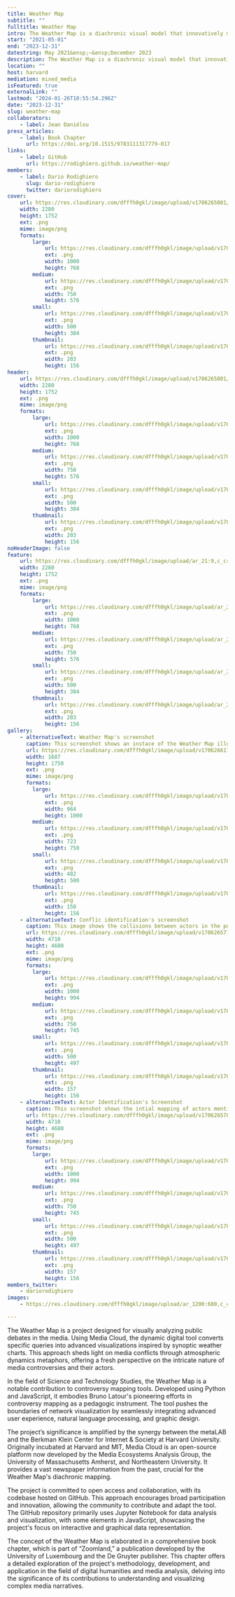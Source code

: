 ```yaml
---
title: Weather Map
subtitle: ""
fulltitle: Weather Map
intro: The Weather Map is a diachronic visual model that innovatively maps controversies in media narratives, using advanced data analysis to visualize the evolution of public debates over the years.
start: "2021-05-01"
end: "2023-12-31"
datestring: May 2021&ensp;–&ensp;December 2023
description: The Weather Map is a diachronic visual model that innovatively maps controversies in media narratives, using advanced data analysis to visualize the …
location: ""
host: harvard
mediation: mixed_media
isFeatured: true
externalLink: ""
lastmod: "2024-01-26T10:55:54.296Z"
date: "2023-12-31"
slug: weather-map
collaborators:
    - label: Jean Daniélou
press_articles:
    - label: Book Chapter
      url: https://doi.org/10.1515/9783111317779-017
links:
    - label: GitHub
      url: https://rodighiero.github.io/weather-map/
members:
    - label: Dario Rodighiero
      slug: dario-rodighiero
      twitter: dariorodighiero
cover:
    url: https://res.cloudinary.com/dfffh0gkl/image/upload/v1706265801/Cloud_Map_5d47c6c785.png
    width: 2280
    height: 1752
    ext: .png
    mime: image/png
    formats:
        large:
            url: https://res.cloudinary.com/dfffh0gkl/image/upload/v1706265802/large_Cloud_Map_5d47c6c785.png
            ext: .png
            width: 1000
            height: 768
        medium:
            url: https://res.cloudinary.com/dfffh0gkl/image/upload/v1706265803/medium_Cloud_Map_5d47c6c785.png
            ext: .png
            width: 750
            height: 576
        small:
            url: https://res.cloudinary.com/dfffh0gkl/image/upload/v1706265803/small_Cloud_Map_5d47c6c785.png
            ext: .png
            width: 500
            height: 384
        thumbnail:
            url: https://res.cloudinary.com/dfffh0gkl/image/upload/v1706265802/thumbnail_Cloud_Map_5d47c6c785.png
            ext: .png
            width: 203
            height: 156
header:
    url: https://res.cloudinary.com/dfffh0gkl/image/upload/v1706265801/Cloud_Map_5d47c6c785.png
    width: 2280
    height: 1752
    ext: .png
    mime: image/png
    formats:
        large:
            url: https://res.cloudinary.com/dfffh0gkl/image/upload/v1706265802/large_Cloud_Map_5d47c6c785.png
            ext: .png
            width: 1000
            height: 768
        medium:
            url: https://res.cloudinary.com/dfffh0gkl/image/upload/v1706265803/medium_Cloud_Map_5d47c6c785.png
            ext: .png
            width: 750
            height: 576
        small:
            url: https://res.cloudinary.com/dfffh0gkl/image/upload/v1706265803/small_Cloud_Map_5d47c6c785.png
            ext: .png
            width: 500
            height: 384
        thumbnail:
            url: https://res.cloudinary.com/dfffh0gkl/image/upload/v1706265802/thumbnail_Cloud_Map_5d47c6c785.png
            ext: .png
            width: 203
            height: 156
noHeaderImage: false
feature:
    url: https://res.cloudinary.com/dfffh0gkl/image/upload/ar_21:9,c_crop/v1706265801/Cloud_Map_5d47c6c785.png
    width: 2280
    height: 1752
    ext: .png
    mime: image/png
    formats:
        large:
            url: https://res.cloudinary.com/dfffh0gkl/image/upload/ar_21:9,c_crop/v1706265802/large_Cloud_Map_5d47c6c785.png
            ext: .png
            width: 1000
            height: 768
        medium:
            url: https://res.cloudinary.com/dfffh0gkl/image/upload/ar_21:9,c_crop/v1706265803/medium_Cloud_Map_5d47c6c785.png
            ext: .png
            width: 750
            height: 576
        small:
            url: https://res.cloudinary.com/dfffh0gkl/image/upload/ar_21:9,c_crop/v1706265803/small_Cloud_Map_5d47c6c785.png
            ext: .png
            width: 500
            height: 384
        thumbnail:
            url: https://res.cloudinary.com/dfffh0gkl/image/upload/ar_21:9,c_crop/v1706265802/thumbnail_Cloud_Map_5d47c6c785.png
            ext: .png
            width: 203
            height: 156
gallery:
    - alternativeText: Weather Map's screenshot
      caption: This screenshot shows an instace of the Weather Map illustrating the last ten years of public debate about renowable energies.
      url: https://res.cloudinary.com/dfffh0gkl/image/upload/v1706266175/Fig_9_e1e2a96dbd.png
      width: 1687
      height: 1750
      ext: .png
      mime: image/png
      formats:
        large:
            url: https://res.cloudinary.com/dfffh0gkl/image/upload/v1706266176/large_Fig_9_e1e2a96dbd.png
            ext: .png
            width: 964
            height: 1000
        medium:
            url: https://res.cloudinary.com/dfffh0gkl/image/upload/v1706266177/medium_Fig_9_e1e2a96dbd.png
            ext: .png
            width: 723
            height: 750
        small:
            url: https://res.cloudinary.com/dfffh0gkl/image/upload/v1706266178/small_Fig_9_e1e2a96dbd.png
            ext: .png
            width: 482
            height: 500
        thumbnail:
            url: https://res.cloudinary.com/dfffh0gkl/image/upload/v1706266176/thumbnail_Fig_9_e1e2a96dbd.png
            ext: .png
            width: 150
            height: 156
    - alternativeText: Conflic identification's screenshot
      caption: This image shows the collisions between actors in the public debates of renewable energies; it is part of the Python code to develop an instance of the Weather Map.
      url: https://res.cloudinary.com/dfffh0gkl/image/upload/v1706265771/Fig_8_075ce158e3.png
      width: 4710
      height: 4680
      ext: .png
      mime: image/png
      formats:
        large:
            url: https://res.cloudinary.com/dfffh0gkl/image/upload/v1706265773/large_Fig_8_075ce158e3.png
            ext: .png
            width: 1000
            height: 994
        medium:
            url: https://res.cloudinary.com/dfffh0gkl/image/upload/v1706265773/medium_Fig_8_075ce158e3.png
            ext: .png
            width: 750
            height: 745
        small:
            url: https://res.cloudinary.com/dfffh0gkl/image/upload/v1706265774/small_Fig_8_075ce158e3.png
            ext: .png
            width: 500
            height: 497
        thumbnail:
            url: https://res.cloudinary.com/dfffh0gkl/image/upload/v1706265772/thumbnail_Fig_8_075ce158e3.png
            ext: .png
            width: 157
            height: 156
    - alternativeText: Actor Identification's Screenshot
      caption: This screenshot shows the intial mapping of actors mentioned in the newspapers articles about renowable energy.
      url: https://res.cloudinary.com/dfffh0gkl/image/upload/v1706265781/Fig_7_13899ad38a.png
      width: 4710
      height: 4680
      ext: .png
      mime: image/png
      formats:
        large:
            url: https://res.cloudinary.com/dfffh0gkl/image/upload/v1706265782/large_Fig_7_13899ad38a.png
            ext: .png
            width: 1000
            height: 994
        medium:
            url: https://res.cloudinary.com/dfffh0gkl/image/upload/v1706265783/medium_Fig_7_13899ad38a.png
            ext: .png
            width: 750
            height: 745
        small:
            url: https://res.cloudinary.com/dfffh0gkl/image/upload/v1706265783/small_Fig_7_13899ad38a.png
            ext: .png
            width: 500
            height: 497
        thumbnail:
            url: https://res.cloudinary.com/dfffh0gkl/image/upload/v1706265781/thumbnail_Fig_7_13899ad38a.png
            ext: .png
            width: 157
            height: 156
members_twitter:
    - dariorodighiero
images:
    - https://res.cloudinary.com/dfffh0gkl/image/upload/ar_1200:600,c_crop/c_limit,h_1200,w_600/v1706265801/Cloud_Map_5d47c6c785.png

---
```

The Weather Map is a project designed for visually analyzing public debates in the media. Using Media Cloud, the dynamic digital tool converts specific queries into advanced visualizations inspired by synoptic weather charts. This approach sheds light on media conflicts through atmospheric dynamics metaphors, offering a fresh perspective on the intricate nature of media controversies and their actors.

In the field of Science and Technology Studies, the Weather Map is a notable contribution to controversy mapping tools. Developed using Python and JavaScript, it embodies Bruno Latour's pioneering efforts in controversy mapping as a pedagogic instrument. The tool pushes the boundaries of network visualization by seamlessly integrating advanced user experience, natural language processing, and graphic design.

The project’s significance is amplified by the synergy between the metaLAB and the Berkman Klein Center for Internet & Society at Harvard University. Originally incubated at Harvard and MIT, Media Cloud is an open-source platform now developed by the Media Ecosystems Analysis Group, the University of Massachusetts Amherst, and Northeastern University. It provides a vast newspaper information from the past, crucial for the Weather Map's diachronic mapping.

The project is committed to open access and collaboration, with its codebase hosted on GitHub. This approach encourages broad participation and innovation, allowing the community to contribute and adapt the tool. The GitHub repository primarily uses Jupyter Notebook for data analysis and visualization, with some elements in JavaScript, showcasing the project's focus on interactive and graphical data representation.

The concept of the Weather Map is elaborated in a comprehensive book chapter, which is part of “Zoomland,” a publication developed by the University of Luxembourg and the De Gruyter publisher. This chapter offers a detailed exploration of the project's methodology, development, and application in the field of digital humanities and media analysis, delving into the significance of its contributions to understanding and visualizing complex media narratives.